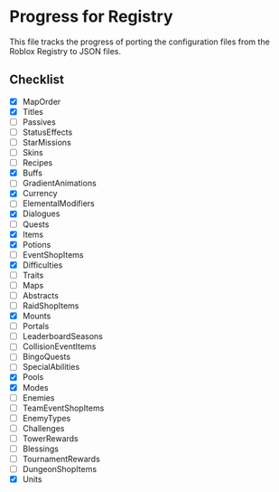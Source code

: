 # Progress for Registry

This file tracks the progress of porting the configuration files from the Roblox Registry to JSON files.

## Checklist

- [x] MapOrder
- [x] Titles
- [ ] Passives
- [ ] StatusEffects
- [ ] StarMissions
- [ ] Skins
- [ ] Recipes
- [x] Buffs
- [ ] GradientAnimations
- [x] Currency
- [ ] ElementalModifiers
- [x] Dialogues
- [ ] Quests
- [x] Items
- [x] Potions
- [ ] EventShopItems
- [x] Difficulties
- [ ] Traits
- [ ] Maps
- [ ] Abstracts
- [ ] RaidShopItems
- [x] Mounts
- [ ] Portals
- [ ] LeaderboardSeasons
- [ ] CollisionEventItems
- [ ] BingoQuests
- [ ] SpecialAbilities
- [x] Pools
- [x] Modes
- [ ] Enemies
- [ ] TeamEventShopItems
- [ ] EnemyTypes
- [ ] Challenges
- [ ] TowerRewards
- [ ] Blessings
- [ ] TournamentRewards
- [ ] DungeonShopItems
- [x] Units

